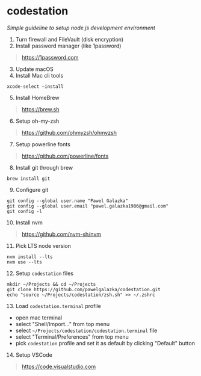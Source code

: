 # codestation
*Simple guideline to setup node.js development environment*

1. Turn firewall and FileVault (disk encryption)
2. Install password manager (like 1password)
> https://1password.com

3. Update macOS
4. Install Mac cli tools
```
xcode-select —install
```

5. Install HomeBrew
> https://brew.sh

6. Setup oh-my-zsh
> https://github.com/ohmyzsh/ohmyzsh

7. Setup powerline fonts
> https://github.com/powerline/fonts

8. Install git through brew
```
brew install git
```

9. Configure git
```
git config --global user.name "Pawel Galazka"
git config --global user.email "pawel.galazka1986@gmail.com"
git config -l
```

10. Install nvm
> https://github.com/nvm-sh/nvm

11. Pick LTS node version
```
nvm install --lts
nvm use --lts
```

12. Setup `codestation` files
```
mkdir ~/Projects && cd ~/Projects
git clone https://github.com/pawelgalazka/codestation.git
echo "source ~/Projects/codestation/zsh.sh" >> ~/.zshrc
```

13. Load `codestation.terminal` profile
  - open mac terminal
  - select "Shell/Import..." from top menu
  - select `~/Projects/codestation/codestation.terminal` file
  - select "Terminal/Preferences" from top menu
  - pick `codestation` profile and set it as default by clicking "Default" button

14. Setup VSCode
> https://code.visualstudio.com
